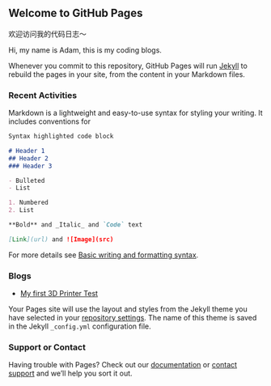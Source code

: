 ## Welcome to GitHub Pages
欢迎访问我的代码日志～

Hi, my name is Adam, this is my coding blogs.

Whenever you commit to this repository, GitHub Pages will run [Jekyll](https://jekyllrb.com/) to rebuild the pages in your site, from the content in your Markdown files.

### Recent Activities

Markdown is a lightweight and easy-to-use syntax for styling your writing. It includes conventions for

```markdown
Syntax highlighted code block

# Header 1
## Header 2
### Header 3

- Bulleted
- List

1. Numbered
2. List

**Bold** and _Italic_ and `Code` text

[Link](url) and ![Image](src)
```

For more details see [Basic writing and formatting syntax](https://docs.github.com/en/github/writing-on-github/getting-started-with-writing-and-formatting-on-github/basic-writing-and-formatting-syntax).

### Blogs

- [My first 3D Printer Test](3d-printer-test.md)

Your Pages site will use the layout and styles from the Jekyll theme you have selected in your [repository settings](https://github.com/adamgogogo/coding-life/settings/pages). The name of this theme is saved in the Jekyll `_config.yml` configuration file.

### Support or Contact

Having trouble with Pages? Check out our [documentation](https://docs.github.com/categories/github-pages-basics/) or [contact support](https://support.github.com/contact) and we’ll help you sort it out.
